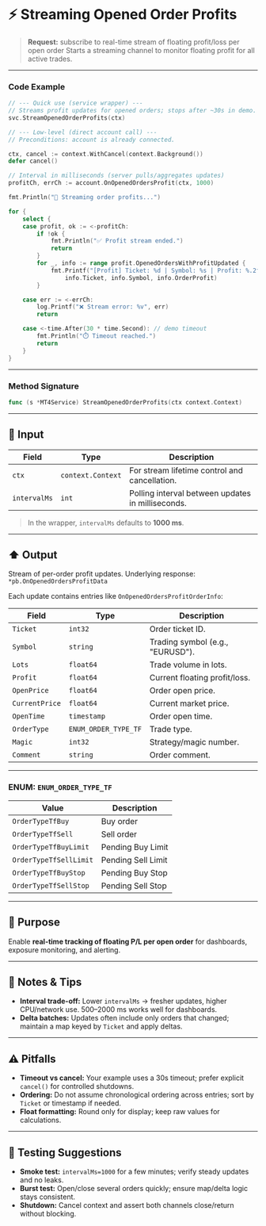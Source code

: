 # ⚡ Streaming Opened Order Profits

> **Request:** subscribe to real-time stream of floating profit/loss per open order
> Starts a streaming channel to monitor floating profit for all active trades.

---

### Code Example

```go
// --- Quick use (service wrapper) ---
// Streams profit updates for opened orders; stops after ~30s in demo.
svc.StreamOpenedOrderProfits(ctx)

// --- Low-level (direct account call) ---
// Preconditions: account is already connected.

ctx, cancel := context.WithCancel(context.Background())
defer cancel()

// Interval in milliseconds (server pulls/aggregates updates)
profitCh, errCh := account.OnOpenedOrdersProfit(ctx, 1000)

fmt.Println("🔄 Streaming order profits...")

for {
    select {
    case profit, ok := <-profitCh:
        if !ok {
            fmt.Println("✅ Profit stream ended.")
            return
        }
        for _, info := range profit.OpenedOrdersWithProfitUpdated {
            fmt.Printf("[Profit] Ticket: %d | Symbol: %s | Profit: %.2f\n",
                info.Ticket, info.Symbol, info.OrderProfit)
        }

    case err := <-errCh:
        log.Printf("❌ Stream error: %v", err)
        return

    case <-time.After(30 * time.Second): // demo timeout
        fmt.Println("⏱️ Timeout reached.")
        return
    }
}

```

---

### Method Signature

```go
func (s *MT4Service) StreamOpenedOrderProfits(ctx context.Context)
```

---

## 🔽 Input

| Field        | Type              | Description                                       |
| ------------ | ----------------- | ------------------------------------------------- |
| `ctx`        | `context.Context` | For stream lifetime control and cancellation.     |
| `intervalMs` | `int`             | Polling interval between updates in milliseconds. |

> In the wrapper, `intervalMs` defaults to **1000 ms**.

---

## ⬆️ Output

Stream of per-order profit updates.
Underlying response: `*pb.OnOpenedOrdersProfitData`

Each update contains entries like `OnOpenedOrdersProfitOrderInfo`:

| Field          | Type                 | Description                      |
| -------------- | -------------------- | -------------------------------- |
| `Ticket`       | `int32`              | Order ticket ID.                 |
| `Symbol`       | `string`             | Trading symbol (e.g., "EURUSD"). |
| `Lots`         | `float64`            | Trade volume in lots.            |
| `Profit`       | `float64`            | Current floating profit/loss.    |
| `OpenPrice`    | `float64`            | Order open price.                |
| `CurrentPrice` | `float64`            | Current market price.            |
| `OpenTime`     | `timestamp`          | Order open time.                 |
| `OrderType`    | `ENUM_ORDER_TYPE_TF` | Trade type.                      |
| `Magic`        | `int32`              | Strategy/magic number.           |
| `Comment`      | `string`             | Order comment.                   |

---

### ENUM: `ENUM_ORDER_TYPE_TF`

| Value                  | Description        |
| ---------------------- | ------------------ |
| `OrderTypeTfBuy`       | Buy order          |
| `OrderTypeTfSell`      | Sell order         |
| `OrderTypeTfBuyLimit`  | Pending Buy Limit  |
| `OrderTypeTfSellLimit` | Pending Sell Limit |
| `OrderTypeTfBuyStop`   | Pending Buy Stop   |
| `OrderTypeTfSellStop`  | Pending Sell Stop  |

---

## 🎯 Purpose

Enable **real-time tracking of floating P/L per open order** for dashboards, exposure monitoring, and alerting.

---

## 🧩 Notes & Tips

* **Interval trade-off:** Lower `intervalMs` → fresher updates, higher CPU/network use. 500–2000 ms works well for dashboards.
* **Delta batches:** Updates often include only orders that changed; maintain a map keyed by `Ticket` and apply deltas.

---

## ⚠️ Pitfalls

* **Timeout vs cancel:** Your example uses a 30s timeout; prefer explicit `cancel()` for controlled shutdowns.
* **Ordering:** Do not assume chronological ordering across entries; sort by `Ticket` or timestamp if needed.
* **Float formatting:** Round only for display; keep raw values for calculations.

---

## 🧪 Testing Suggestions

* **Smoke test:** `intervalMs=1000` for a few minutes; verify steady updates and no leaks.
* **Burst test:** Open/close several orders quickly; ensure map/delta logic stays consistent.
* **Shutdown:** Cancel context and assert both channels close/return without blocking.

